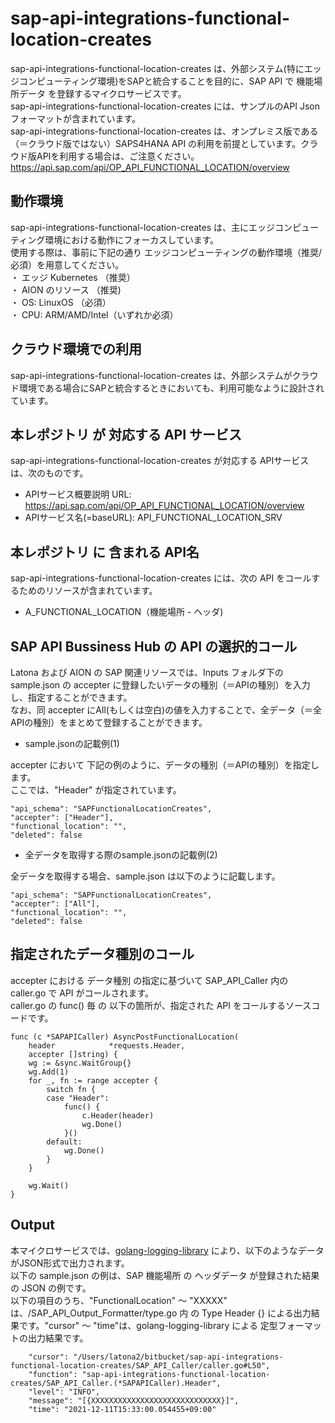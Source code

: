 # sap-api-integrations-functional-location-creates  
sap-api-integrations-functional-location-creates は、外部システム(特にエッジコンピューティング環境)をSAPと統合することを目的に、SAP API で 機能場所データ を登録するマイクロサービスです。  
sap-api-integrations-functional-location-creates には、サンプルのAPI Json フォーマットが含まれています。  
sap-api-integrations-functional-location-creates は、オンプレミス版である（＝クラウド版ではない）SAPS4HANA API の利用を前提としています。クラウド版APIを利用する場合は、ご注意ください。  
https://api.sap.com/api/OP_API_FUNCTIONAL_LOCATION/overview  

## 動作環境  
sap-api-integrations-functional-location-creates は、主にエッジコンピューティング環境における動作にフォーカスしています。  
使用する際は、事前に下記の通り エッジコンピューティングの動作環境（推奨/必須）を用意してください。  
・ エッジ Kubernetes （推奨）   
・ AION のリソース （推奨)   
・ OS: LinuxOS （必須）   
・ CPU: ARM/AMD/Intel（いずれか必須）  

## クラウド環境での利用
sap-api-integrations-functional-location-creates は、外部システムがクラウド環境である場合にSAPと統合するときにおいても、利用可能なように設計されています。


## 本レポジトリ が 対応する API サービス
sap-api-integrations-functional-location-creates が対応する APIサービス は、次のものです。

* APIサービス概要説明 URL: https://api.sap.com/api/OP_API_FUNCTIONAL_LOCATION/overview  
* APIサービス名(=baseURL): API_FUNCTIONAL_LOCATION_SRV

## 本レポジトリ に 含まれる API名
sap-api-integrations-functional-location-creates には、次の API をコールするためのリソースが含まれています。  

* A_FUNCTIONAL_LOCATION（機能場所 - ヘッダ)

## SAP API Bussiness Hub の API の選択的コール

Latona および AION の SAP 関連リソースでは、Inputs フォルダ下の sample.json の accepter に登録したいデータの種別（＝APIの種別）を入力し、指定することができます。  
なお、同 accepter にAll(もしくは空白)の値を入力することで、全データ（＝全APIの種別）をまとめて登録することができます。  

* sample.jsonの記載例(1)  

accepter において 下記の例のように、データの種別（＝APIの種別）を指定します。  
ここでは、"Header" が指定されています。    
  
```
"api_schema": "SAPFunctionalLocationCreates",
"accepter": ["Header"],
"functional_location": "",
"deleted": false
```
  
* 全データを取得する際のsample.jsonの記載例(2)  

全データを取得する場合、sample.json は以下のように記載します。  

```
"api_schema": "SAPFunctionalLocationCreates",
"accepter": ["All"],
"functional_location": "",
"deleted": false
```
## 指定されたデータ種別のコール

accepter における データ種別 の指定に基づいて SAP_API_Caller 内の caller.go で API がコールされます。  
caller.go の func() 毎 の 以下の箇所が、指定された API をコールするソースコードです。  

```
func (c *SAPAPICaller) AsyncPostFunctionalLocation(
	header            *requests.Header,
	accepter []string) {
	wg := &sync.WaitGroup{}
	wg.Add(1)
	for _, fn := range accepter {
		switch fn {
		case "Header":
			func() {
				c.Header(header)
				wg.Done()
			}()
		default:
			wg.Done()
		}
	}

	wg.Wait()
}
```

## Output  
本マイクロサービスでは、[golang-logging-library](https://github.com/latonaio/golang-logging-library) により、以下のようなデータがJSON形式で出力されます。  
以下の sample.json の例は、SAP 機能場所 の ヘッダデータ が登録された結果の JSON の例です。  
以下の項目のうち、"FunctionalLocation" ～ "XXXXX" は、/SAP_API_Output_Formatter/type.go 内 の Type Header {} による出力結果です。"cursor" ～ "time"は、golang-logging-library による 定型フォーマットの出力結果です。  

```
	"cursor": "/Users/latona2/bitbucket/sap-api-integrations-functional-location-creates/SAP_API_Caller/caller.go#L50",
	"function": "sap-api-integrations-functional-location-creates/SAP_API_Caller.(*SAPAPICaller).Header",
	"level": "INFO",
	"message": "[{XXXXXXXXXXXXXXXXXXXXXXXXXXXXX}]",
	"time": "2021-12-11T15:33:00.054455+09:00"
```
